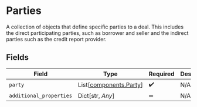 # Parties

A collection of objects that define specific parties to a deal. This includes the direct participating parties, such as borrower and seller and the indirect parties such as the credit report provider.


## Fields

| Field                                                      | Type                                                       | Required                                                   | Description                                                |
| ---------------------------------------------------------- | ---------------------------------------------------------- | ---------------------------------------------------------- | ---------------------------------------------------------- |
| `party`                                                    | List[[components.Party](../../models/components/party.md)] | :heavy_check_mark:                                         | N/A                                                        |
| `additional_properties`                                    | Dict[str, *Any*]                                           | :heavy_minus_sign:                                         | N/A                                                        |